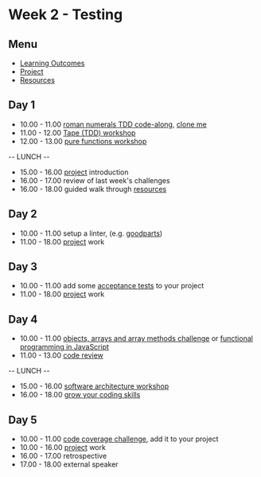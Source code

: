 # Week 2 - Testing


## Menu
- [Learning Outcomes](learning-outcomes.md)
- [Project](project.md)
- [Resources](resources.md)


## Day 1

- 10.00 - 11.00 [roman numerals TDD code-along](https://github.com/foundersandcoders/roman-numeral-tdd-codealong), [clone me](https://github.com/turnintocoders/ws-tdd-code-along)
- 11.00 - 12.00 [Tape (TDD) workshop](https://github.com/AbdullahChaudhry/fizzbuzz)
- 12.00 - 13.00 [pure functions workshop](https://github.com/foundersandcoders/ws-pure-functions-easy-testing)

-- LUNCH --

- 15.00 - 16.00 [project](project.md) introduction
- 16.00 - 17.00 review of last week's challenges
- 16.00 - 18.00 guided walk through [resources](resources.md)


## Day 2

- 10.00 - 11.00 setup a linter, (e.g. [goodparts](https://github.com/dwyl/goodparts))
- 11.00 - 18.00 [project](project.md) work


## Day 3

- 10.00 - 11.00 add some [acceptance tests](https://github.com/dwyl/learn-nightwatch) to your project
- 11.00 - 18.00 [project](project.md) work


## Day 4

- 10.00 - 11.00 [objects, arrays and array methods challenge](https://github.com/foundersandcoders/mc-objects-and-arrays) or [functional programming in JavaScript](https://github.com/katkelemen/FuncProgMorninChallenge)
- 11.00 - 13.00 [code review](https://github.com/thoughtbot/guides/tree/master/code-review)

-- LUNCH --

- 15.00 - 16.00 [software architecture workshop](https://github.com/foundersandcoders/Workshop-Software-Architecture-Design)
- 16.00 - 18.00 [grow your coding skills](resources.md#javascript)


## Day 5

- 10.00 - 11.00 [code coverage challenge](https://github.com/dwyl/learn-tape#bonus-level), add it to your project
- 10.00 - 16.00 [project](project.md) work
- 16.00 - 17.00 retrospective
- 17.00 - 18.00 external speaker
